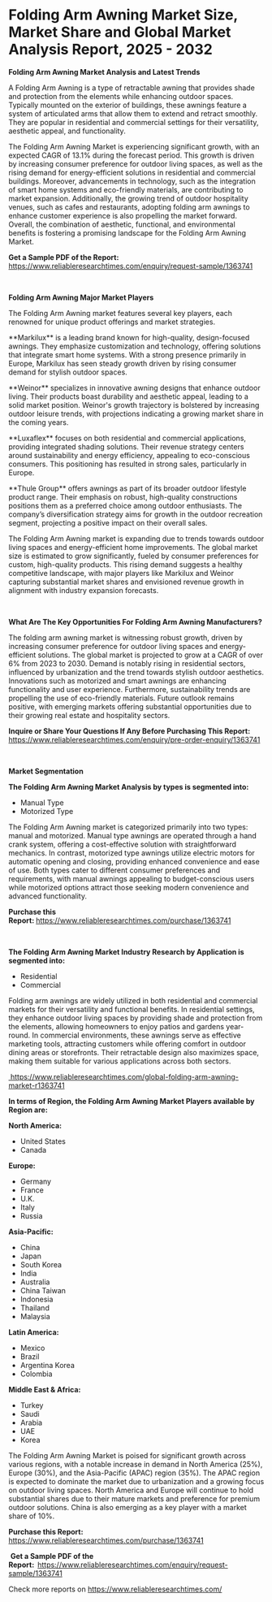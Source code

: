 <p><h1>Folding Arm Awning Market Size, Market Share and Global Market Analysis Report, 2025 - 2032</h1></p><p><strong>Folding Arm Awning Market Analysis and Latest Trends</strong></p>
<p><p>A Folding Arm Awning is a type of retractable awning that provides shade and protection from the elements while enhancing outdoor spaces. Typically mounted on the exterior of buildings, these awnings feature a system of articulated arms that allow them to extend and retract smoothly. They are popular in residential and commercial settings for their versatility, aesthetic appeal, and functionality.</p><p>The Folding Arm Awning Market is experiencing significant growth, with an expected CAGR of 13.1% during the forecast period. This growth is driven by increasing consumer preference for outdoor living spaces, as well as the rising demand for energy-efficient solutions in residential and commercial buildings. Moreover, advancements in technology, such as the integration of smart home systems and eco-friendly materials, are contributing to market expansion. Additionally, the growing trend of outdoor hospitality venues, such as cafes and restaurants, adopting folding arm awnings to enhance customer experience is also propelling the market forward. Overall, the combination of aesthetic, functional, and environmental benefits is fostering a promising landscape for the Folding Arm Awning Market.</p></p>
<p><strong>Get a Sample PDF of the Report:&nbsp;</strong> <a href="https://www.reliableresearchtimes.com/enquiry/request-sample/1363741?utm_campaign=3219&utm_medium=2&utm_source=Github&utm_content=ia&utm_term=04042025&utm_id=folding-arm-awning">https://www.reliableresearchtimes.com/enquiry/request-sample/1363741</a></p>
<p>&nbsp;</p>
<p><strong>Folding Arm Awning Major Market Players</strong></p>
<p><p>The Folding Arm Awning market features several key players, each renowned for unique product offerings and market strategies. </p><p>**Markilux** is a leading brand known for high-quality, design-focused awnings. They emphasize customization and technology, offering solutions that integrate smart home systems. With a strong presence primarily in Europe, Markilux has seen steady growth driven by rising consumer demand for stylish outdoor spaces.</p><p>**Weinor** specializes in innovative awning designs that enhance outdoor living. Their products boast durability and aesthetic appeal, leading to a solid market position. Weinor's growth trajectory is bolstered by increasing outdoor leisure trends, with projections indicating a growing market share in the coming years.</p><p>**Luxaflex** focuses on both residential and commercial applications, providing integrated shading solutions. Their revenue strategy centers around sustainability and energy efficiency, appealing to eco-conscious consumers. This positioning has resulted in strong sales, particularly in Europe.</p><p>**Thule Group** offers awnings as part of its broader outdoor lifestyle product range. Their emphasis on robust, high-quality constructions positions them as a preferred choice among outdoor enthusiasts. The company’s diversification strategy aims for growth in the outdoor recreation segment, projecting a positive impact on their overall sales.</p><p>The Folding Arm Awning market is expanding due to trends towards outdoor living spaces and energy-efficient home improvements. The global market size is estimated to grow significantly, fueled by consumer preferences for custom, high-quality products. This rising demand suggests a healthy competitive landscape, with major players like Markilux and Weinor capturing substantial market shares and envisioned revenue growth in alignment with industry expansion forecasts.</p></p>
<p>&nbsp;</p>
<p><strong>What Are The Key Opportunities For Folding Arm Awning Manufacturers?</strong></p>
<p><p>The folding arm awning market is witnessing robust growth, driven by increasing consumer preference for outdoor living spaces and energy-efficient solutions. The global market is projected to grow at a CAGR of over 6% from 2023 to 2030. Demand is notably rising in residential sectors, influenced by urbanization and the trend towards stylish outdoor aesthetics. Innovations such as motorized and smart awnings are enhancing functionality and user experience. Furthermore, sustainability trends are propelling the use of eco-friendly materials. Future outlook remains positive, with emerging markets offering substantial opportunities due to their growing real estate and hospitality sectors.</p></p>
<p><strong>Inquire or Share Your Questions If Any Before Purchasing This Report:</strong> <a href="https://www.reliableresearchtimes.com/enquiry/pre-order-enquiry/1363741?utm_campaign=3219&utm_medium=2&utm_source=Github&utm_content=ia&utm_term=04042025&utm_id=folding-arm-awning">https://www.reliableresearchtimes.com/enquiry/pre-order-enquiry/1363741</a></p>
<p>&nbsp;</p>
<p><strong>Market Segmentation</strong></p>
<p><strong>The Folding Arm Awning Market Analysis by types is segmented into:</strong></p>
<p><ul><li>Manual Type</li><li>Motorized Type</li></ul></p>
<p><p>The Folding Arm Awning market is categorized primarily into two types: manual and motorized. Manual type awnings are operated through a hand crank system, offering a cost-effective solution with straightforward mechanics. In contrast, motorized type awnings utilize electric motors for automatic opening and closing, providing enhanced convenience and ease of use. Both types cater to different consumer preferences and requirements, with manual awnings appealing to budget-conscious users while motorized options attract those seeking modern convenience and advanced functionality.</p></p>
<p><strong>Purchase this Report:&nbsp;</strong><a href="https://www.reliableresearchtimes.com/purchase/1363741?utm_campaign=3219&utm_medium=2&utm_source=Github&utm_content=ia&utm_term=04042025&utm_id=folding-arm-awning">https://www.reliableresearchtimes.com/purchase/1363741</a></p>
<p>&nbsp;</p>
<p><strong>The Folding Arm Awning Market Industry Research by Application is segmented into:</strong></p>
<p><ul><li>Residential</li><li>Commercial</li></ul></p>
<p><p>Folding arm awnings are widely utilized in both residential and commercial markets for their versatility and functional benefits. In residential settings, they enhance outdoor living spaces by providing shade and protection from the elements, allowing homeowners to enjoy patios and gardens year-round. In commercial environments, these awnings serve as effective marketing tools, attracting customers while offering comfort in outdoor dining areas or storefronts. Their retractable design also maximizes space, making them suitable for various applications across both sectors.</p></p>
<p><a href="https://www.reliableresearchtimes.com/global-folding-arm-awning-market-r1363741?utm_campaign=3219&utm_medium=2&utm_source=Github&utm_content=ia&utm_term=04042025&utm_id=folding-arm-awning">&nbsp;https://www.reliableresearchtimes.com/global-folding-arm-awning-market-r1363741</a></p>
<p><strong>In terms of Region, the Folding Arm Awning Market Players available by Region are:</strong></p>
<p>
    <p> <strong> North America: </strong>
        <ul>
            <li>United States</li>
            <li>Canada</li>
        </ul>
        </p> 
    <p> <strong> Europe: </strong>
        <ul>
            <li>Germany</li>
            <li>France</li>
            <li>U.K.</li>
            <li>Italy</li>
            <li>Russia</li>
        </ul>
        </p> 
    <p> <strong> Asia-Pacific: </strong>
        <ul>
            <li>China</li>
            <li>Japan</li>
            <li>South Korea</li>
            <li>India</li>
            <li>Australia</li>
            <li>China Taiwan</li>
            <li>Indonesia</li>
            <li>Thailand</li>
            <li>Malaysia</li>
        </ul>
        </p> 
    <p> <strong> Latin America: </strong>
        <ul>
            <li>Mexico</li>
            <li>Brazil</li>
            <li>Argentina Korea</li>
            <li>Colombia</li>
        </ul>
        </p> 
    <p> <strong> Middle East & Africa: </strong>
        <ul>
            <li>Turkey</li>
            <li>Saudi</li>
            <li>Arabia</li>
            <li>UAE</li>
            <li>Korea</li>
        </ul>
    </p>
    </p>
<p><p>The Folding Arm Awning Market is poised for significant growth across various regions, with a notable increase in demand in North America (25%), Europe (30%), and the Asia-Pacific (APAC) region (35%). The APAC region is expected to dominate the market due to urbanization and a growing focus on outdoor living spaces. North America and Europe will continue to hold substantial shares due to their mature markets and preference for premium outdoor solutions. China is also emerging as a key player with a market share of 10%.</p></p>
<p><strong>Purchase this Report: </strong><a href="https://www.reliableresearchtimes.com/purchase/1363741?utm_campaign=3219&utm_medium=2&utm_source=Github&utm_content=ia&utm_term=04042025&utm_id=folding-arm-awning">https://www.reliableresearchtimes.com/purchase/1363741</a></p>
<p>&nbsp;<strong>Get a Sample PDF of the Report:&nbsp;&nbsp;</strong><a href="https://www.reliableresearchtimes.com/enquiry/request-sample/1363741?utm_campaign=3219&utm_medium=2&utm_source=Github&utm_content=ia&utm_term=04042025&utm_id=folding-arm-awning">https://www.reliableresearchtimes.com/enquiry/request-sample/1363741</a></p>
<p><strong></strong></p>
<p>Check more reports on <a href="https://www.reliableresearchtimes.com/?utm_campaign=3219&utm_medium=2&utm_source=Github&utm_content=ia&utm_term=04042025&utm_id=folding-arm-awning">https://www.reliableresearchtimes.com/</a></p>